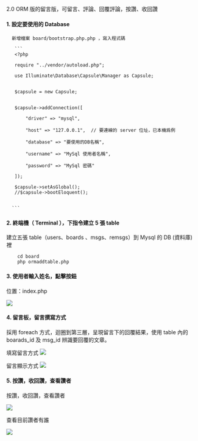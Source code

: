 2.0 ORM 版的留言版，可留言、評論、回覆評論，按讚、收回讚

    
  
 
 ####  1. 設定要使用的 Database
      
      新增檔案 board/bootstrap.php.php ，寫入程式碼
    
       ```
       <?php
       
       require "../vendor/autoload.php";
       
       use Illuminate\Database\Capsule\Manager as Capsule;
       
       
       $capsule = new Capsule;
       
       
       $capsule->addConnection([
       
           "driver" => "mysql",
       
           "host" => "127.0.0.1",  // 要連線的 server 位址，已本機爲例
       
           "database" => "要使用的DB名稱", 
       
           "username" => "MySql 使用者名稱",
       
           "password" => "MySql 密碼"
       
       ]);
       
       $capsule->setAsGlobal();
       //$capsule->bootEloquent();
 
       
      ```  
        



    
 #### 2. 終端機（ Terminal ），下指令建立 5 張 table 
 
 建立五張 table（users、boards 、msgs、remsgs）到 Mysql 的 DB (資料庫) 裡
    
        cd board 
        php ormaddtable.php
        
       
       
#### 3. 使用者輸入姓名，點擊按鈕 

位置：index.php

![](https://i.imgur.com/ko3bFnI.png)



#### 4. 留言板，留言撰寫方式


採用 foreach 方式，迴圈到第三層，呈現留言下的回覆結果，使用 table 內的 boarads_id 及 msg_id 辨識要回覆的文章。

填寫留言方式
![](https://i.imgur.com/APRy3fj.png)

留言顯示方式
![](https://i.imgur.com/XmFxbJ7.png)


#### 5. 按讚，收回讚，查看讚者

按讚，收回讚，查看讚者

![](https://i.imgur.com/EEdJl6f.png)

查看目前讚者有誰

![](https://i.imgur.com/hIDJVk2.png)





